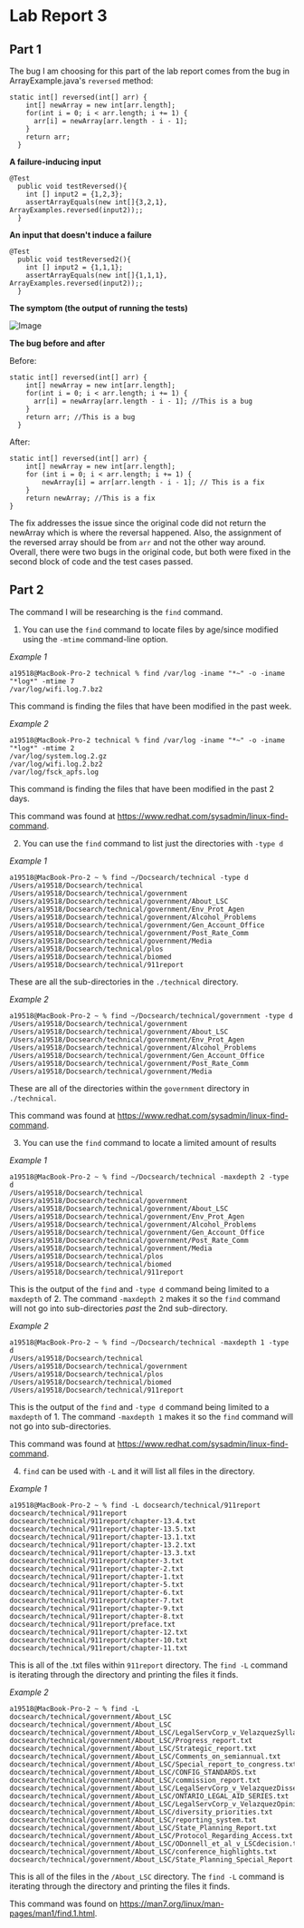 # Lab Report 3

## Part 1

The bug I am choosing for this part of the lab report comes from the bug in ArrayExample.java's `reversed` method:

```
static int[] reversed(int[] arr) {
    int[] newArray = new int[arr.length];
    for(int i = 0; i < arr.length; i += 1) {
      arr[i] = newArray[arr.length - i - 1];
    }
    return arr;
  }
```

**A failure-inducing input**

```
@Test
  public void testReversed(){
    int [] input2 = {1,2,3};
    assertArrayEquals(new int[]{3,2,1}, ArrayExamples.reversed(input2));;
  }
```

**An input that doesn't induce a failure**

```
@Test
  public void testReversed2(){
    int [] input2 = {1,1,1};
    assertArrayEquals(new int[]{1,1,1}, ArrayExamples.reversed(input2));;
  }
```

**The symptom (the output of running the tests)**

![Image](test.png)


**The bug before and after**

Before: 

```
static int[] reversed(int[] arr) {
    int[] newArray = new int[arr.length];
    for(int i = 0; i < arr.length; i += 1) {
      arr[i] = newArray[arr.length - i - 1]; //This is a bug
    }
    return arr; //This is a bug
  }
```

After: 

```
static int[] reversed(int[] arr) {
    int[] newArray = new int[arr.length];
    for (int i = 0; i < arr.length; i += 1) {
        newArray[i] = arr[arr.length - i - 1]; // This is a fix
    }
    return newArray; //This is a fix
}
```

The fix addresses the issue since the original code did not return the newArray which is where the reversal happened. Also, the assignment of the reversed array should be from `arr` and not the other way around. Overall, there were two bugs in the original code, but both were fixed in the second block of code and the test cases passed. 


## Part 2

The command I will be researching is the `find` command.

1. You can use the `find` command to locate files by age/since modified using the `-mtime` command-line option.

*Example 1*

```
a19518@MacBook-Pro-2 technical % find /var/log -iname "*~" -o -iname "*log*" -mtime 7
/var/log/wifi.log.7.bz2
```
This command is finding the files that have been modified in the past week.

*Example 2*

```
a19518@MacBook-Pro-2 technical % find /var/log -iname "*~" -o -iname "*log*" -mtime 2   
/var/log/system.log.2.gz
/var/log/wifi.log.2.bz2
/var/log/fsck_apfs.log
```
This command is finding the files that have been modified in the past 2 days.

This command was found at https://www.redhat.com/sysadmin/linux-find-command.


2. You can use the `find` command to list just the directories with `-type d`

*Example 1*

```
a19518@MacBook-Pro-2 ~ % find ~/Docsearch/technical -type d
/Users/a19518/Docsearch/technical
/Users/a19518/Docsearch/technical/government
/Users/a19518/Docsearch/technical/government/About_LSC
/Users/a19518/Docsearch/technical/government/Env_Prot_Agen
/Users/a19518/Docsearch/technical/government/Alcohol_Problems
/Users/a19518/Docsearch/technical/government/Gen_Account_Office
/Users/a19518/Docsearch/technical/government/Post_Rate_Comm
/Users/a19518/Docsearch/technical/government/Media
/Users/a19518/Docsearch/technical/plos
/Users/a19518/Docsearch/technical/biomed
/Users/a19518/Docsearch/technical/911report
```

These are all the sub-directories in the `./technical` directory.

*Example 2*

```
a19518@MacBook-Pro-2 ~ % find ~/Docsearch/technical/government -type d 
/Users/a19518/Docsearch/technical/government
/Users/a19518/Docsearch/technical/government/About_LSC
/Users/a19518/Docsearch/technical/government/Env_Prot_Agen
/Users/a19518/Docsearch/technical/government/Alcohol_Problems
/Users/a19518/Docsearch/technical/government/Gen_Account_Office
/Users/a19518/Docsearch/technical/government/Post_Rate_Comm
/Users/a19518/Docsearch/technical/government/Media
```

These are all of the directories within the `government` directory in `./technical`.

This command was found at https://www.redhat.com/sysadmin/linux-find-command.


3. You can use the `find` command to locate a limited amount of results

*Example 1*

```
a19518@MacBook-Pro-2 ~ % find ~/Docsearch/technical -maxdepth 2 -type d
/Users/a19518/Docsearch/technical
/Users/a19518/Docsearch/technical/government
/Users/a19518/Docsearch/technical/government/About_LSC
/Users/a19518/Docsearch/technical/government/Env_Prot_Agen
/Users/a19518/Docsearch/technical/government/Alcohol_Problems
/Users/a19518/Docsearch/technical/government/Gen_Account_Office
/Users/a19518/Docsearch/technical/government/Post_Rate_Comm
/Users/a19518/Docsearch/technical/government/Media
/Users/a19518/Docsearch/technical/plos
/Users/a19518/Docsearch/technical/biomed
/Users/a19518/Docsearch/technical/911report
```
This is the output of the `find` and `-type d` command being limited to a `maxdepth` of 2. The command `-maxdepth 2` makes it so the `find` command will not go into sub-directories *past* the 2nd sub-directory.

*Example 2*

```
a19518@MacBook-Pro-2 ~ % find ~/Docsearch/technical -maxdepth 1 -type d
/Users/a19518/Docsearch/technical
/Users/a19518/Docsearch/technical/government
/Users/a19518/Docsearch/technical/plos
/Users/a19518/Docsearch/technical/biomed
/Users/a19518/Docsearch/technical/911report
```
This is the output of the `find` and `-type d` command being limited to a `maxdepth` of 1. The command `-maxdepth 1` makes it so the `find` command will not go into sub-directories.

This command was found at https://www.redhat.com/sysadmin/linux-find-command.


4. `find` can be used with `-L` and it will list all files in the directory.

*Example 1*

```
a19518@MacBook-Pro-2 ~ % find -L docsearch/technical/911report 
docsearch/technical/911report
docsearch/technical/911report/chapter-13.4.txt
docsearch/technical/911report/chapter-13.5.txt
docsearch/technical/911report/chapter-13.1.txt
docsearch/technical/911report/chapter-13.2.txt
docsearch/technical/911report/chapter-13.3.txt
docsearch/technical/911report/chapter-3.txt
docsearch/technical/911report/chapter-2.txt
docsearch/technical/911report/chapter-1.txt
docsearch/technical/911report/chapter-5.txt
docsearch/technical/911report/chapter-6.txt
docsearch/technical/911report/chapter-7.txt
docsearch/technical/911report/chapter-9.txt
docsearch/technical/911report/chapter-8.txt
docsearch/technical/911report/preface.txt
docsearch/technical/911report/chapter-12.txt
docsearch/technical/911report/chapter-10.txt
docsearch/technical/911report/chapter-11.txt
```
This is all of the .txt files within `911report` directory.  The `find -L` command is iterating through the directory and printing the files it finds.

*Example 2*

```
a19518@MacBook-Pro-2 ~ % find -L docsearch/technical/government/About_LSC 
docsearch/technical/government/About_LSC
docsearch/technical/government/About_LSC/LegalServCorp_v_VelazquezSyllabus.txt
docsearch/technical/government/About_LSC/Progress_report.txt
docsearch/technical/government/About_LSC/Strategic_report.txt
docsearch/technical/government/About_LSC/Comments_on_semiannual.txt
docsearch/technical/government/About_LSC/Special_report_to_congress.txt
docsearch/technical/government/About_LSC/CONFIG_STANDARDS.txt
docsearch/technical/government/About_LSC/commission_report.txt
docsearch/technical/government/About_LSC/LegalServCorp_v_VelazquezDissent.txt
docsearch/technical/government/About_LSC/ONTARIO_LEGAL_AID_SERIES.txt
docsearch/technical/government/About_LSC/LegalServCorp_v_VelazquezOpinion.txt
docsearch/technical/government/About_LSC/diversity_priorities.txt
docsearch/technical/government/About_LSC/reporting_system.txt
docsearch/technical/government/About_LSC/State_Planning_Report.txt
docsearch/technical/government/About_LSC/Protocol_Regarding_Access.txt
docsearch/technical/government/About_LSC/ODonnell_et_al_v_LSCdecision.txt
docsearch/technical/government/About_LSC/conference_highlights.txt
docsearch/technical/government/About_LSC/State_Planning_Special_Report.txt
```
This is all of the files in the `/About_LSC` directory. The `find -L` command is iterating through the directory and printing the files it finds.

This command was found on https://man7.org/linux/man-pages/man1/find.1.html.
